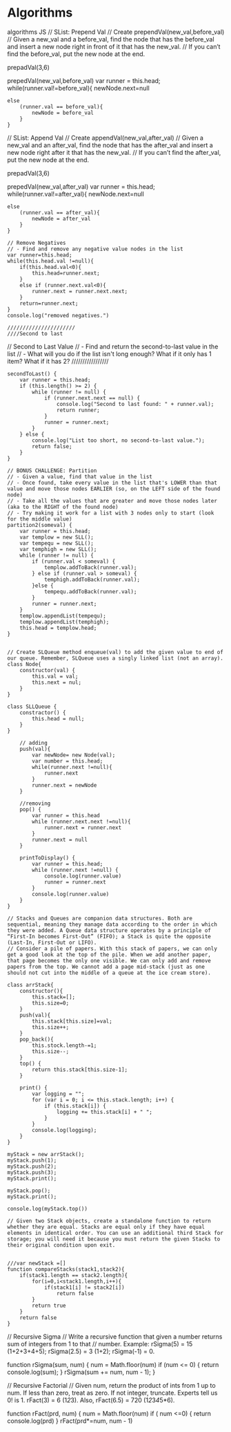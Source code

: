 # Algorithms
algorithms  JS
// SList: Prepend Val
// Create prependVal(new_val,before_val)
// Given a new_val and a before_val, find the node that has the before_val and insert a new node right in front of it that has the new_val.
// If you can’t find the before_val, put the new node at the end.

prepadVal(3,6)

prepedVal(new_val,before_val)
    var runner = this.head;
    while(runner.val!=before_val){
        newNode.next=null
    
    else
        (runner.val == before_val){
            newNode = before_val
        }
    }

// SList: Append Val
// Create appendVal(new_val,after_val)
// Given a new_val and an after_val, find the node that has the after_val and insert a new node right after it that has the new_val.
// If you can’t find the after_val, put the new node at the end.

prepadVal(3,6)

prepedVal(new_val,after_val)
    var runner = this.head;
    while(runner.val!=after_val){
        newNode.next=null
    
    else
        (runner.val == after_val){
            newNode = after_val
        }
    }

    // Remove Negatives
    // - Find and remove any negative value nodes in the list  
    var runner=this.head;
    while(this.head.val !=null){
        if(this.head.val<0){
            this.head=runner.next;
        }
        else if (runner.next.val<0){
            runner.next = runner.next.next;
        }
        return=runner.next;
    }
    console.log("removed negatives.")

    //////////////////////
    ////Second to last
//     Second to Last Value
// - Find and return the second-to-last value in the list
// - What will you do if the list isn't long enough? What if it only has 1 item? What if it has 2?
    /////////////////

    secondToLast() {
        var runner = this.head;
        if (this.length() >= 2) {
            while (runner != null) {
                if (runner.next.next == null) {
                    console.log("Second to last found: " + runner.val);
                    return runner;
                }
                runner = runner.next;
            }
        } else {
            console.log("List too short, no second-to-last value.");
            return false;
        }
    }

    // BONUS CHALLENGE: Partition
    // - Given a value, find that value in the list
    // - Once found, take every value in the list that's LOWER than that value and move those nodes EARLIER (so, on the LEFT side of the found node)
    // - Take all the values that are greater and move those nodes later (aka to the RIGHT of the found node)
    // - Try making it work for a list with 3 nodes only to start (look for the middle value)
    partition2(someval) {
        var runner = this.head;
        var templow = new SLL();
        var tempequ = new SLL();
        var temphigh = new SLL();
        while (runner != null) {
            if (runner.val < someval) {
                templow.addToBack(runner.val);
            } else if (runner.val > someval) {
                temphigh.addToBack(runner.val);
            }else {
                tempequ.addToBack(runner.val);
            }
            runner = runner.next;
        }
        templow.appendList(tempequ);
        templow.appendList(temphigh);
        this.head = templow.head;
    }


    // Create SLQueue method enqueue(val) to add the given value to end of our queue. Remember, SLQueue uses a singly linked list (not an array).
    class Node{
        constructor(val) {
            this.val = val;
            this.next = nul;
        }
    }

    class SLLQueue {
        constractor() {
            this.head = null;
        }
    }

        // adding
        push(val){
            var newNode= new Node(val);
            var number = this.head;
            while(runner.next !=null){
                runner.next
            }
            runner.next = newNode
        }

        //removing
        pop() {
            var runner = this.head
            while (runner.next.next !=null){
                runner.next = runner.next
            }
            runner.next = null
        }

        printToDisplay() {
            var runner = this.head;
            while (runner.next !=null) {
                console.log(runner.value)
                runner = runner.next
            }
            console.log(runner.value)
        }
    }    

    // Stacks and Queues are companion data structures. Both are sequential, meaning they manage data according to the order in which they were added. A Queue data structure operates by a principle of “First-In becomes First-Out” (FIFO); a Stack is quite the opposite (Last-In, First-Out or LIFO).
    // Consider a pile of papers. With this stack of papers, we can only get a good look at the top of the pile. When we add another paper, that page becomes the only one visible. We can only add and remove papers from the top. We cannot add a page mid-stack (just as one should not cut into the middle of a queue at the ice cream store).

    class arrStack{
        constructor(){
            this.stack=[];
            this.size=0;
        }
        push(val){
            this.stack[this.size]=val;
            this.size++;
        }
        pop_back(){
            this.stock.length-=1;
            this.size--;
        }
        top() {
            return this.stack[this.size-1];
        }
    
        print() {
            var logging = "";
            for (var i = 0; i <= this.stack.length; i++) {
                if (this.stack[i]) {
                    logging += this.stack[i] + " ";
                }
            }
            console.log(logging);
        }
    }
    
    myStack = new arrStack();
    myStack.push(1);
    myStack.push(2);
    myStack.push(3);
    myStack.print();
    
    myStack.pop();
    myStack.print();
    
    console.log(myStack.top())
    
    // Given two Stack objects, create a standalone function to return whether they are equal. Stacks are equal only if they have equal elements in identical order. You can use an additional third Stack for storage; you will need it because you must return the given Stacks to their original condition upon exit. 
    
    
    ///var newStack =[]
    function compareStacks(stack1,stack2){
        if(stack1.length == stack2.length){
            for(i=0,i<stack1.length,i++){
                if(stack1[i] != stack2[i])
                    return false
            }
            return true 
        }
        return false    
    }


// Recursive Sigma
// Write a recursive function that given a number returns sum of integers from 1 to that
// number. Example: rSigma(5) = 15 (1+2+3+4+5); rSigma(2.5) = 3 (1+2); rSigma(-1) = 0.

function rSigma(sum, num) {
    num = Math.floor(num)
    if (num <= 0) {
        return console.log(sum);
    } 
    rSigma(sum += num, num - 1);
}

// Recursive Factorial
// Given num, return the product of ints from 1 up to num. If less than zero, treat as zero. If not integer, truncate. Experts tell us 0! is 1. rFact(3) = 6 (1*2*3). Also, rFact(6.5) = 720 (1*2*3*4*5*6).
    
function rFact(prd, num) {
    num = Math.floor(num)
    if ( num <=0) {
        return console.log(prd)
    }
    rFact(prd*=num, num - 1)
